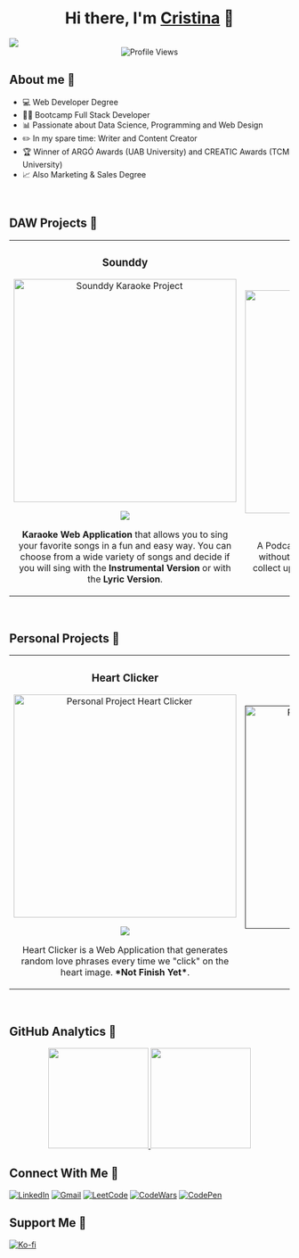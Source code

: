 <div align="center">
<h1 align="center">Hi there, I'm <a href="">Cristina</a> 🤍</h1>
</div>
<img src="https://res.cloudinary.com/dlddsebry/image/upload/v1693214159/Cristina_rmfwfw.gif">
<div align="center">
  <img src="https://komarev.com/ghpvc/?username=cristinamateos11&color=ff69b4" alt="Profile Views">
</div>

## About me 🤍
- 💻 Web Developer Degree
- 👩‍💻 Bootcamp Full Stack Developer
- 📊 Passionate about Data Science, Programming and Web Design
- ✏️ In my spare time: Writer and Content Creator
- 🏆 Winner of ARGÓ Awards (UAB University) and CREATIC Awards (TCM University)
- 📈 Also Marketing & Sales Degree
<br>

## DAW Projects 🤍
<table>
<tr>
<td width="50%" style="vertical-align: top;">
<h3 align="center">Sounddy</h3>
<div align="center">
<a href="https://github.com/cristinamateos11/Sounddy_Karaoke_M12" target="_blank">
  <img src="https://res.cloudinary.com/dlddsebry/image/upload/v1693220257/Sounddy_tdhrym.png" width="400" alt="Sounddy Karaoke Project">
</a>
<p>
<a href="https://github.com/cristinamateos11/Sounddy_Karaoke_M12" target="_blank">
<img src="https://img.shields.io/badge/CODE-ff69b4?style=for-the-badge&logo=github&logoColor=black">
</a>
</p>
<p><strong>Karaoke Web Application</strong> that allows you to sing your favorite songs in a fun and easy way. 
  You can choose from a wide variety of songs and decide if you will sing with the <strong>Instrumental Version</strong> or with the <strong>Lyric Version</strong>.</p>
</div>
                                                                                      
</td>

<td width="50%" style="vertical-align: top;">
<br>
<h3 align="center">Podcast</h3>
<div align="center">                                       
<a href="https://github.com/cristinamateos11/M04_RSS_Podcast" target="_blank">
  <img src="https://res.cloudinary.com/dlddsebry/image/upload/v1693220277/Sounddy_1_swncxq.png" width="400" alt="Podcast RSS Project">
</a>
<br>
<p>
<a href="https://github.com/cristinamateos11/M04_RSS_Podcast" target="_blank">
<img src="https://img.shields.io/badge/CODE-ff69b4?style=for-the-badge&logo=github&logoColor=black">
</a>
</p>
</p>A Podcast Channel with RSS. Distribute content without the need for a browser. In this case we collect updated information from a specific music group.</p>
</div>                                                             
</table>                                                                                 
</div>
<br>

## Personal Projects 🤍
<table>
<tr>
<td width="50%" style="vertical-align: top;">
<h3 align="center">Heart Clicker</h3>
<div align="center">
<a href="https://github.com/cristinamateos11/HeartClicker" target="_blank">
  <img src="https://res.cloudinary.com/dlddsebry/image/upload/v1693226194/Sounddy_3_y4ooke.png" width="400" alt="Personal Project Heart Clicker">
</a>
<p>
<a href="https://github.com/cristinamateos11/HeartClicker" target="_blank">
<img src="https://img.shields.io/badge/CODE-ff69b4?style=for-the-badge&logo=github&logoColor=black">
</a>
</p>
<p>Heart Clicker is a Web Application that generates random love phrases every time we "click" on the heart image.
<strong>*Not Finish Yet*</strong>.
</p>
</div>
                                                                                      
</td>

<td width="50%" style="vertical-align: top;">
               <br>
<h3 align="center">Capuccino Meson</h3>
<div align="center">                                       
<a href="" target="_blank">
  <img src="https://res.cloudinary.com/dlddsebry/image/upload/v1693226195/Sounddy_2_uzdbfe.png" width="400" alt="Personal Project Capuccino Meson">
</a>
<br>
<p>
<a href="" target="_blank">
<img src="https://img.shields.io/badge/CODE-ff69b4?style=for-the-badge&logo=github&logoColor=black">
</a>
</p>
</p><strong>Actually in process...</strong></p>
</div>                                                             
</table>                                                                                 
</div>
<br>

## GitHub Analytics 🤍
<p align="center">
<a href="https://github.com/cristinamateos11">
  <img height="180em" src="https://github-readme-stats-eight-theta.vercel.app/api?username=cristinamateos11&show_icons=true&theme=radical&include_all_commits=true&count_private=true"/>
  <img height="180em" src="https://github-readme-stats-eight-theta.vercel.app/api/top-langs/?username=cristinamateos11&layout=compact&langs_count=8&theme=radical"/>
</a>
</p>

## Connect With Me 🤍
[![LinkedIn](https://img.shields.io/badge/LinkedIn-Connect-blue?style=for-the-badge&logo=linkedin)](https://www.linkedin.com/in/cristina-mateos-paez/)
[![Gmail](https://img.shields.io/badge/Gmail-Contact-red?style=for-the-badge&logo=gmail)](MAILTO:cristinamateospaez@gmail.com)
[![LeetCode](https://img.shields.io/badge/LeetCode-cristinamateospaez-brightgreen.svg)](https://leetcode.com/cristinamateospaez/)
[![CodeWars](https://www.codewars.com/users/cristina1129/badges/small)](https://www.codewars.com/users/cristina1129)
[![CodePen](https://img.shields.io/badge/CodePen-cristinamateos-blue.svg)](https://codepen.io/cristinamateos)


## Support Me 🤍
[![Ko-fi](https://img.shields.io/badge/Ko--fi-Support-orange?style=for-the-badge&logo=ko-fi&logoColor=white&color=ff69b4)](https://ko-fi.com/cristinamateos11)
